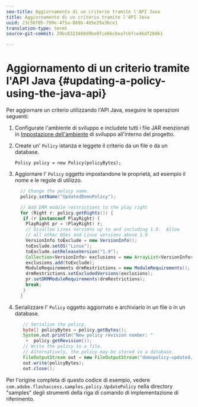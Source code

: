 ```yaml
---
seo-title: Aggiornamento di un criterio tramite l'API Java
title: Aggiornamento di un criterio tramite l'API Java
uuid: 23c50f05-799e-4f5a-869b-4b5e29a36ce1
translation-type: tm+mt
source-git-commit: 29bc8323460d9be0fce66cbea7c6fce46df20d61

---
```



# Aggiornamento di un criterio tramite l&#39;API Java {#updating-a-policy-using-the-java-api}

Per aggiornare un criterio utilizzando l&#39;API Java, eseguire le operazioni seguenti:

1. Configurate l&#39;ambiente di sviluppo e includete tutti i file JAR menzionati in [Impostazione dell&#39;ambiente](../../aaxs-protecting-content/content-setting-up-the-sdk/content-setting-up-the-dev-env.md) di sviluppo all&#39;interno del progetto.
1. Create un&#39; `Policy` istanza e leggete il criterio da un file o da un database.

   ```
   Policy policy = new Policy(policyBytes);
   ```

1. Aggiornare l&#39; `Policy` oggetto impostandone le proprietà, ad esempio il nome e le regole di utilizzo.

   ```java
     // Change the policy name.  
     policy.setName("UpdatedDemoPolicy");  
   
     // Add DRM module restrictions to the play right  
     for (Right r: policy.getRights()) {  
      if (r instanceof PlayRight) {  
       PlayRight pr = (PlayRight) r;  
       // Disallow Linux versions up to and including 1.9.  Allow  
       // all other OSes and Linux versions above 1.9  
       VersionInfo toExclude = new VersionInfo();  
       toExclude.setOS("Linux");  
       toExclude.setReleaseVersion("1.9");  
       Collection<VersionInfo> exclusions = new ArrayList<VersionInfo>();  
       exclusions.add(toExclude);  
       ModuleRequirements drmRestrictions = new ModuleRequirements();  
       drmRestrictions.setExcludedVersions(exclusions);  
       pr.setDRMModuleRequirements(drmRestrictions);  
       break;  
      }  
     }
   ```

1. Serializzare l&#39; `Policy` oggetto aggiornato e archiviarlo in un file o in un database.

   ```java
      // Serialize the policy.  
      byte[] policyBytes = policy.getBytes();  
      System.out.println("New policy revision number: "  
       +  policy.getRevision());      
      // Write the policy to a file.   
      // Alternatively, the policy may be stored in a database.  
      FileOutputStream out = new FileOutputStream("demopolicy-updated.pol");  
      out.write(policyBytes);  
      out.close(); 
   ```

Per l&#39;origine completa di questo codice di esempio, vedere `com.adobe.flashaccess.samples.policy.UpdatePolicy` nella directory &quot;samples&quot; degli strumenti della riga di comando di implementazione di riferimento.
